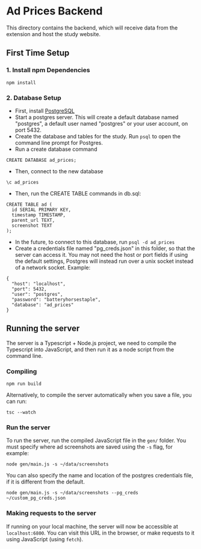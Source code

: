 # Ad Prices Backend
This directory contains the backend, which will receive data from the extension
and host the study website.

## First Time Setup
### 1. Install npm Dependencies
```npm install```

### 2. Database Setup
- First, install [PostgreSQL](https://www.postgresql.org/download/)
- Start a postgres server. This will create a default database named "postgres",
  a default user named "postgres" or your user account, on port 5432.
- Create the database and tables for the study. Run `psql` to open
the command line prompt for Postgres.
- Run a create database command
```
CREATE DATABASE ad_prices;
```
- Then, connect to the new database
```
\c ad_prices
```

- Then, run the CREATE TABLE commands in db.sql:
```
CREATE TABLE ad (
  id SERIAL PRIMARY KEY,
  timestamp TIMESTAMP,
  parent_url TEXT,
  screenshot TEXT
);
```
- In the future, to connect to this database, run `psql -d ad_prices`
- Create a credentials file named "pg_creds.json" in this folder, so that the
  server can access it. You may not need the host or port fields if using the default settings, Postgres will instead run over a unix socket instead of a network socket. Example:
```
{
  "host": "localhost",
  "port": 5432,
  "user": "postgres",
  "password": "batteryhorsestaple",
  "database": "ad_prices"
}
```

## Running the server
The server is a Typescript + Node.js project, we need to compile the Typescript
into JavaScript, and then run it as a node script from the command line.

### Compiling
```
npm run build
```
Alternatively, to compile the server automatically when you save
a file, you can run:
```
tsc --watch
```

### Run the server
To run the server, run the compiled JavaScript file in the `gen/` folder.
You must specify where ad screenshots are saved using the `-s` flag, for example:
```
node gen/main.js -s ~/data/screenshots
```

You can also specify the name and location of the postgres credentials file,
if it is different from the default.
```
node gen/main.js -s ~/data/screenshots --pg_creds ~/custom_pg_creds.json
```

### Making requests to the server
If running on your local machine, the server will now be accessible at `localhost:6800`. You can visit this URL in the browser, or
make requests to it using JavaScript (using `fetch`).
